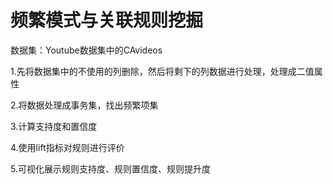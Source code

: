 # 频繁模式与关联规则挖掘

数据集：Youtube数据集中的CAvideos

1.先将数据集中的不使用的列删除，然后将剩下的列数据进行处理，处理成二值属性

2.将数据处理成事务集，找出频繁项集

3.计算支持度和置信度

4.使用lift指标对规则进行评价

5.可视化展示规则支持度、规则置信度、规则提升度


```python

```
